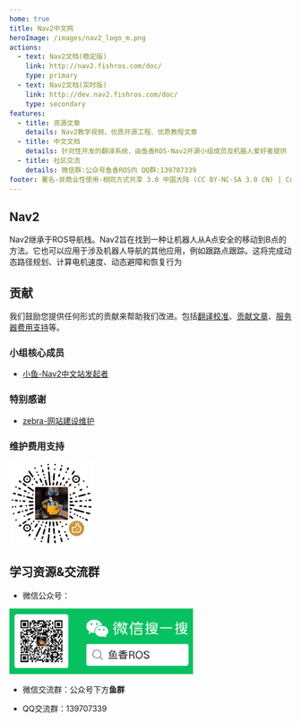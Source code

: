 ```yaml
---
home: true
title: Nav2中文网
heroImage: /images/nav2_logo_m.png
actions:
  - text: Nav2文档(稳定版)
    link: http://nav2.fishros.com/doc/
    type: primary
  - text: Nav2文档(实时版)
    link: http://dev.nav2.fishros.com/doc/
    type: secondary
features:
  - title: 资源文章    
    details: Nav2教学视频、优质开源工程、优质教程文章
  - title: 中文文档
    details: 针对性开发的翻译系统，由鱼香ROS-Nav2开源小组成员及机器人爱好者提供
  - title: 社区交流
    details: 微信群:公众号鱼香ROS内 QQ群:139707339 
footer: 署名-非商业性使用-相同方式共享 3.0 中国大陆 (CC BY-NC-SA 3.0 CN) | Copyright © 2021-2022 fishros
---
```


## Nav2

Nav2继承于ROS导航栈。Nav2旨在找到一种让机器人从A点安全的移动到B点的方法。它也可以应用于涉及机器人导航的其他应用，例如跟路点跟踪。这将完成动态路径规划、计算电机速度、动态避障和恢复行为


## 贡献

我们鼓励您提供任何形式的贡献来帮助我们改进。包括[翻译校准](https://fishros.com)、[贡献文章](https://fishros.com)、[服务器费用支持](https://fishros.com)等。

### 小组核心成员
- [小鱼-Nav2中文站发起者](https://fishros.com)


### 特别感谢
- [zebra-网站建设维护](https://mzebra.com)

### 维护费用支持

<img src="./README/imgs/appricate_code.108c8518.png" alt="img" style="zoom: 50%;" />



## 学习资源&交流群

- 微信公众号：

<img src="./README/imgs/0c9e6d24fa68477aaa67b0fe964cc2f5.png" alt="公众号" style="zoom:67%;" />

- 微信交流群：公众号下方**鱼群**

- QQ交流群：139707339

